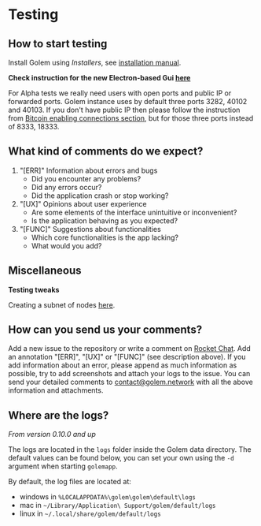 
# Testing

## How to start testing 

Install Golem using *Installers*, see [installation manual](../1.-Installation/Installation.md).

**Check instruction for the new Electron-based Gui [here](https://docs.golem.network/)**

For Alpha tests we really need users with open ports and public IP or forwarded ports. Golem instance uses by default three ports 3282, 40102 and 40103.
If you don't have public IP then please follow the instruction from [Bitcoin enabling connections section](https://bitcoin.org/en/full-node#enabling-connections), but for those three ports instead of 8333, 18333.


## What kind of comments do we expect?

1. "[ERR]" Information about errors and bugs
   - Did you encounter any problems? 
   - Did any errors occur?
   - Did the application crash or stop working? 
2. "[UX]" Opinions about user experience
   - Are some elements of the interface unintuitive or inconvenient? 
   - Is the application behaving as you expected? 
3. "[FUNC]" Suggestions about functionalities
   - Which core functionalities is the app lacking? 
   - What would you add? 

## Miscellaneous
**Testing tweaks**

Creating a subnet of nodes [here](Creating-a-subnet-of-nodes.md).

## How can you send us your comments? 
Add a new issue to the repository or write a comment on [Rocket Chat](chat.golem.network). Add an annotation "[ERR]", "[UX]" or "[FUNC]" (see description above). If you add information about an error, please append as much information as possible, try to add screenshots and attach your logs to the issue. You can send your detailed comments to [contact@golem.network](mailto:contact@golem.network) with all the above information and attachments.

## Where are the logs?
_From version 0.10.0 and up_

The logs are located in the `logs` folder inside the Golem data directory. The default values can be found below, you can set your own using the `-d` argument when starting `golemapp`.

By default, the log files are located at:

- windows in `%LOCALAPPDATA%\golem\golem\default\logs`
- mac in `~/Library/Application\ Support/golem/default/logs`
- linux in `~/.local/share/golem/default/logs`
